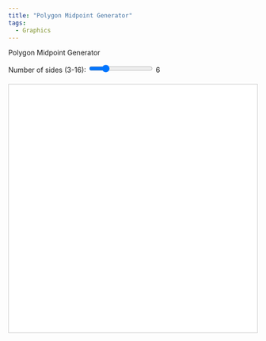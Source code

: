 ```yaml
---
title: "Polygon Midpoint Generator"
tags:
  - Graphics
---
```


Polygon Midpoint Generator

<style>
        canvas {
            display: block;
            margin: 20px auto;
            background-color: white;
            border: 1px solid #ccc;
        }
</style>
<label for="sidesRange">Number of sides (3-16): </label>
<input type="range" id="sidesRange" min="3" max="16" value="6" oninput="updateSides()">
<span id="sidesValue">6</span>
<canvas id="polygonCanvas" width="500" height="500"></canvas>

<script>
        const canvas = document.getElementById('polygonCanvas');
        const ctx = canvas.getContext('2d');
        const sidesRange = document.getElementById('sidesRange');
        const sidesValue = document.getElementById('sidesValue');
        const centerX = canvas.width / 2;
        const centerY = canvas.height / 2;
        const radius = 200;

        // Function to draw the polygon and midpoints recursively
        function drawPolygon(sides) {
            ctx.clearRect(0, 0, canvas.width, canvas.height); // Clear canvas
            let points = generatePolygonPoints(centerX, centerY, radius, sides);

	    for (let i=0;i < sides + 3; i++) {
               drawShape(points);
               points = calculateMidpoints(points);
	    }
        }

        // Generate points of a regular polygon
        function generatePolygonPoints(cx, cy, r, sides) {
            const points = [];
            const angleIncrement = (2 * Math.PI) / sides;

            for (let i = 0; i < sides; i++) {
                const angle = i * angleIncrement;
                const x = cx + r * Math.cos(angle);
                const y = cy + r * Math.sin(angle);
                points.push({ x, y });
            }
            return points;
        }

        // Draw a shape given a set of points
        function drawShape(points) {
            ctx.beginPath();
            ctx.moveTo(points[0].x, points[0].y);

            points.forEach(point => {
                ctx.lineTo(point.x, point.y);
            });
            ctx.closePath();
            ctx.stroke();
        }

        // Calculate midpoints of the edges of a polygon
        function calculateMidpoints(points) {
            const midpoints = [];
            for (let i = 0; i < points.length; i++) {
                const nextIndex = (i + 1) % points.length;
                const midX = (points[i].x + points[nextIndex].x) / 2;
                const midY = (points[i].y + points[nextIndex].y) / 2;
                midpoints.push({ x: midX, y: midY });
            }
            return midpoints;
        }

        // Update number of sides and redraw
        function updateSides() {
            const sides = parseInt(sidesRange.value, 10);
            sidesValue.textContent = sides;
            drawPolygon(sides);
        }

        // Initial draw
        drawPolygon(parseInt(sidesRange.value, 10));
</script>
